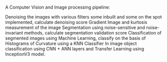 A Computer Vision and Image processing pipeline:

  Denoising the images with various filters some inbuilt and some on the spot implemented, calculate denoising score
  Gradient Image and kurtosis measurement of the image
  Segmentation using noise-sensitive and noise-invariant methods, calculate segmentation validation score
  Classification of segmented images using Machine Learning, classify on the basis of Histograms of Curvature using a KNN Classifier
  In image object classification using CNN + ANN layers and Transfer Learning using InceptionV3 model.
  
